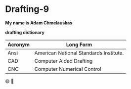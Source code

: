 # Drafting-9 

**My name is Adam Chmelauskas**

**drafting dictionary**

**Acronym** | **Long Form**
------- | ---------
Ansi    | American National Standards Institute.
CAD     | Computer Aided Drafting
CNC     | Computer Numerical Control

:smile: :dog:
